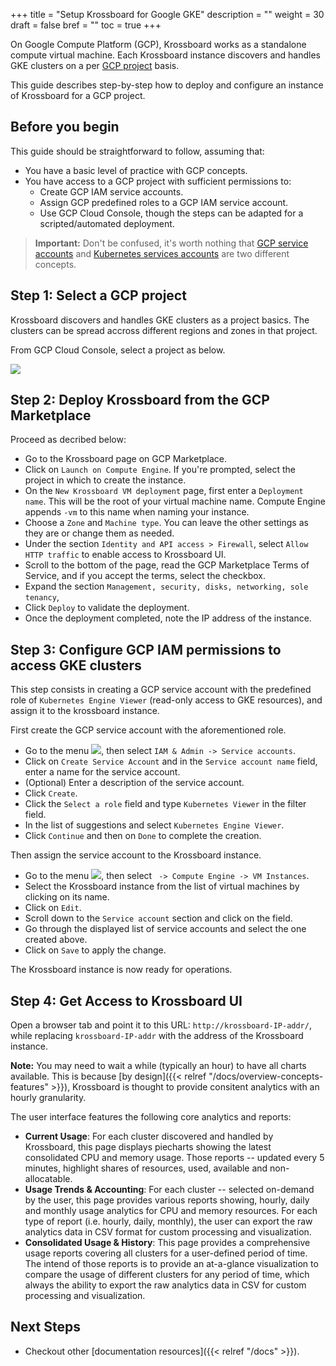 +++
title = "Setup Krossboard for Google GKE"
description = ""
weight = 30
draft = false
bref = ""
toc = true 
+++

On Google Compute Platform (GCP), Krossboard works as a standalone compute virtual machine.
Each Krossboard instance discovers and handles GKE clusters on a per [GCP project](https://cloud.google.com/resource-manager/docs/creating-managing-projects) basis. 

This guide describes step-by-step how to deploy and configure an instance of Krossboard for a GCP project. 

## Before you begin
This guide should be straightforward to follow, assuming that:

* You have a basic level of practice with GCP concepts.
* You have access to a GCP project with sufficient permissions to:
  * Create GCP IAM service accounts.
  * Assign GCP predefined roles to a GCP IAM service account.
  * Use GCP Cloud Console, though the steps can be adapted for a scripted/automated deployment.

> **Important:** Don't be confused, it's worth nothing that [GCP service accounts](https://cloud.google.com/iam/docs/understanding-service-accounts) and [Kubernetes services accounts](https://kubernetes.io/docs/reference/access-authn-authz/service-accounts-admin/) are two different concepts.

## Step 1: Select a GCP project
Krossboard discovers and handles GKE clusters as a project basics. The clusters can be spread accross different regions and zones in that project. 

 From GCP Cloud Console, select a project as below.

 ![](/images/docs/gcp-select-project.png)

## Step 2: Deploy Krossboard from the GCP Marketplace
Proceed as decribed below:

* Go to the Krossboard page on GCP Marketplace.
* Click on `Launch on Compute Engine`. If you're prompted, select the project in which to create the instance.
* On the `New Krossboard VM deployment` page, first enter a `Deployment name`. This will be the root of your virtual machine name. Compute Engine appends `-vm` to this name when naming your instance.
* Choose a `Zone` and `Machine type`. You can leave the other settings as they are or change them as needed.
* Under the section `Identity and API access > Firewall`, select `Allow HTTP traffic` to enable access to Krossboard UI.
* Scroll to the bottom of the page, read the GCP Marketplace Terms of Service, and if you accept the terms, select the checkbox.
* Expand the section `Management, security, disks, networking, sole tenancy`, 
* Click `Deploy` to validate the deployment.
* Once the deployment completed, note the IP address of the instance.

## Step 3: Configure GCP IAM permissions to access GKE clusters
This step consists in creating a GCP service account with the predefined role of `Kubernetes Engine Viewer` (read-only access to GKE resources), and assign it to the krossboard instance.

First create the GCP service account with the aforementioned role.

* Go to the menu ![](/images/docs/gcp-menu.png), then select `IAM & Admin -> Service accounts`.
* Click on `Create Service Account` and in the `Service account name` field, enter a name for the service account. 
* (Optional) Enter a description of the service account.
* Click `Create`.
* Click the `Select a role` field and type `Kubernetes Viewer` in the filter field.
* In the list of suggestions and select `Kubernetes Engine Viewer`.
* Click `Continue` and then on `Done` to complete the creation.


Then assign the service account to the Krossboard instance.

* Go to the menu ![](/images/docs/gcp-menu.png), then select ` -> Compute Engine -> VM Instances`.
* Select the Krossboard instance from the list of virtual machines by clicking on its name.
* Click on `Edit`.
* Scroll down to the `Service account` section and click on the field.
* Go through the displayed list of service accounts and select the one created above.
* Click on `Save` to apply the change.
  
The Krossboard instance is now ready for operations.

## Step 4: Get Access to Krossboard UI
Open a browser tab and point it to this URL: `http://krossboard-IP-addr/`, while replacing `krossboard-IP-addr` with the address of the Krossboard instance.

**Note:** You may need to wait a while (typically an hour) to have all charts available. This is because [by design]({{< relref "/docs/overview-concepts-features" >}}), Krossboard is thought to provide consitent analytics with an hourly granularity.

The user interface features the following core analytics and reports:
 * **Current Usage**: For each cluster discovered and handled by Krossboard, this page displays piecharts showing the latest consolidated CPU and memory usage. Those reports -- updated every 5 minutes, highlight shares of resources, used, available and non-allocatable.
 * **Usage Trends & Accounting**: For each cluster -- selected on-demand by the user, this page provides various reports showing, hourly, daily and monthly usage analytics for CPU and memory resources. For each type of report (i.e. hourly, daily, monthly), the user can export the raw analytics data in CSV format for custom processing and visualization.
 * **Consolidated Usage & History**: This page provides a comprehensive usage reports covering all clusters for a user-defined period of time. The intend of those reports is to provide an at-a-glance visualization to compare the usage of different clusters for any period of time, which always the ability to export the raw analytics data in CSV for custom processing and visualization.

## Next Steps

* Checkout other [documentation resources]({{< relref "/docs" >}}).
